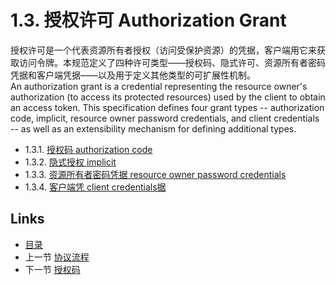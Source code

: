 1.3. 授权许可 Authorization Grant
======================
授权许可是一个代表资源所有者授权（访问受保护资源）的凭据，客户端用它来获取访问令牌。本规范定义了四种许可类型——授权码、隐式许可、资源所有者密码凭据和客户端凭据——以及用于定义其他类型的可扩展性机制。  
An authorization grant is a credential representing the resource owner's authorization (to access its protected resources) used by the client to obtain an access token.  This specification defines four grant types -- authorization code, implicit, resource owner password credentials, and client credentials -- as well as an extensibility mechanism for defining additional types.

- 1.3.1. [授权码 authorization code](1.3.1.md)
- 1.3.2. [隐式授权 implicit](1.3.2.md)
- 1.3.3. [资源所有者密码凭据 resource owner password credentials](1.3.3.md)
- 1.3.4. [客户端凭 client credentials据](1.3.4.md)

## Links

* [目录](../SUMMARY.md)
* 上一节 [协议流程](1.2.md)
* 下一节 [授权码](1.3.1.md)

